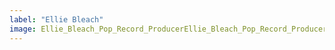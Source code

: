 ```yaml
---
label: "Ellie Bleach"
image: Ellie_Bleach_Pop_Record_ProducerEllie_Bleach_Pop_Record_Producer.jpeg
---
```

